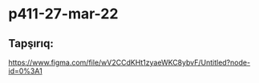 # p411-27-mar-22

## Tapşırıq:

https://www.figma.com/file/wV2CCdKHt1zyaeWKC8ybvF/Untitled?node-id=0%3A1
